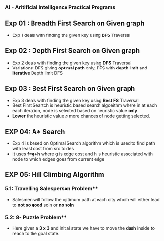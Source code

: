 ### AI - Aritificial Intelligence Practical Programs

## Exp 01 : Breadth First Search on Given graph
- Exp 1 deals with finding the given key using **BFS** Traversal

## Exp 02 : Depth First Search on Given graph
- Exp 2 deals with finding the given key using **DFS** Traversal
- Variations: DFS giving **optimal path** only, DFS with **depth limit** and **Iterative** Depth limit DFS

## Exp 03 : Best First Search on Given graph
- Exp 3 deals with finding the given key using **Best FS** Traversal
- Best First Seartch is heuristic based search algoeithm where in at each each iteration,
  node is selected based on heuristic value **only**
- **Lower** the heuristic value ***h*** more chances of node getting selected.

## EXP 04: A* Search
- Exp 4 is based on Optimal Search algorithm which is used to find path with least cost from src to des
- It uses **f=g+h** where g is edge cost and h is heuristic associated with node to which edges goes from current edge

## EXP 05: Hill Climbing Algorithm
### 5.1: Travelling Salesperson Problem**
- Salesmen will follow the optimum path at each city whcih will either lead to **not so good** soln or **no soln**
### 5.2: 8- Puzzle Problem**
- Here given a **3 x 3** and initial state we have to move the **dash** inside to reach to the goal state.

